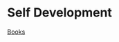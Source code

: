 # Self Development

[ Books](Self%20Development%20adc15c58371948e8b7c312fc999cad68/Books%20f5717641492c40ba9a374eba81a2d240.csv)